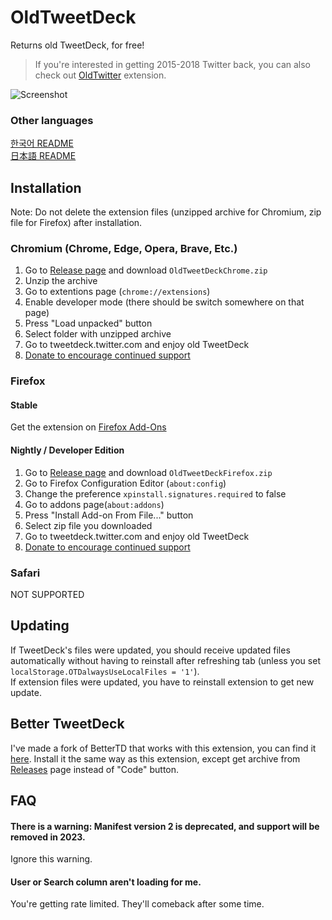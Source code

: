 ﻿# OldTweetDeck
Returns old TweetDeck, for free!
  
> If you're interested in getting 2015-2018 Twitter back, you can also check out [OldTwitter](https://github.com/dimdenGD/OldTwitter) extension.  
  
![Screenshot](https://lune.dimden.dev/9713d947d56.png)  

### Other languages
[한국어 README](docs/README_KO.md)  
[日本語 README](docs/README_JA.md)  
  
## Installation
Note: Do not delete the extension files (unzipped archive for Chromium, zip file for Firefox) after installation.
### Chromium (Chrome, Edge, Opera, Brave, Etc.) 
1. Go to [Release page](https://github.com/dimdenGD/OldTweetDeck/releases) and download `OldTweetDeckChrome.zip`
2. Unzip the archive
3. Go to extentions page (`chrome://extensions`)
4. Enable developer mode (there should be switch somewhere on that page)
5. Press "Load unpacked" button
6. Select folder with unzipped archive 
7. Go to tweetdeck.twitter.com and enjoy old TweetDeck
8. [Donate to encourage continued support](https://www.patreon.com/dimdendev)

### Firefox

#### Stable

Get the extension on [Firefox Add-Ons](https://addons.mozilla.org/en-US/firefox/addon/oldtweetdeck/)

#### Nightly / Developer Edition

1. Go to [Release page](https://github.com/dimdenGD/OldTweetDeck/releases) and download `OldTweetDeckFirefox.zip`
2. Go to Firefox Configuration Editor (`about:config`)
3. Change the preference `xpinstall.signatures.required` to false
4. Go to addons page(``about:addons``)
5. Press "Install Add-on From File..." button
6. Select zip file you downloaded
7. Go to tweetdeck.twitter.com and enjoy old TweetDeck
8. [Donate to encourage continued support](https://www.patreon.com/dimdendev)
  
### Safari
NOT SUPPORTED  
  
## Updating
If TweetDeck's files were updated, you should receive updated files automatically without having to reinstall after refreshing tab (unless you set `localStorage.OTDalwaysUseLocalFiles = '1'`).  
If extension files were updated, you have to reinstall extension to get new update.  
  
## Better TweetDeck
I've made a fork of BetterTD that works with this extension, you can find it [here](https://github.com/dimdenGD/BetterTweetDeck/). Install it the same way as this extension, except get archive from [Releases](https://github.com/dimdenGD/BetterTweetDeck/releases) page instead of "Code" button.  
 
## FAQ
#### There is a warning: Manifest version 2 is deprecated, and support will be removed in 2023.
Ignore this warning.  
   
#### User or Search column aren't loading for me.
You're getting rate limited. They'll comeback after some time.  
